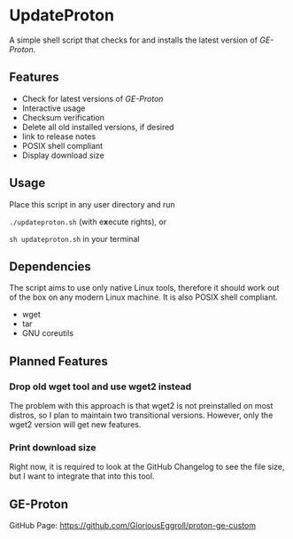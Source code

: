 # UpdateProton
A simple shell script that checks for and installs the latest version of *GE-Proton*.

## Features
- Check for latest versions of *GE-Proton*
- Interactive usage
- Checksum verification
- Delete all old installed versions, if desired
- link to release notes
- POSIX shell compliant
- Display download size

## Usage
Place this script in any user directory and run

``./updateproton.sh`` (with e**x**ecute rights), or

``sh updateproton.sh`` in your terminal

## Dependencies
The script aims to use only native Linux tools, therefore it should work out of the box on any modern Linux machine. It is also POSIX shell compliant.
- wget
- tar
- GNU coreutils

## Planned Features

### Drop old wget tool and use wget2 instead
The problem with this approach is that wget2 is not preinstalled on most distros, so I plan to maintain
two transitional versions. However, only the wget2 version will get new features.

### Print download size
Right now, it is required to look at the GitHub Changelog to see the file size, but I want to integrate that into this tool.

## GE-Proton
GitHub Page: https://github.com/GloriousEggroll/proton-ge-custom
